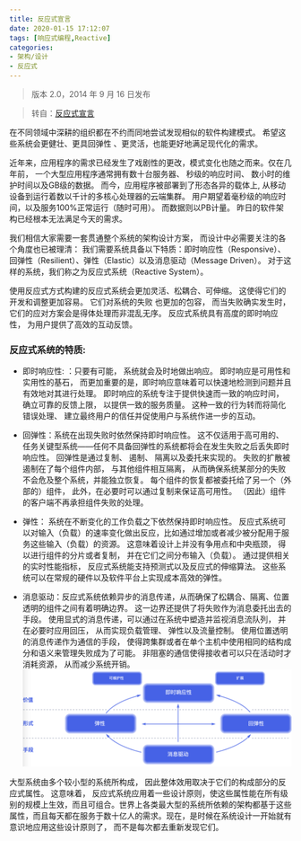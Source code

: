 ```yaml
---
title: 反应式宣言
date: 2020-01-15 17:12:07
tags: [响应式编程,Reactive]
categories: 
- 架构/设计
- 反应式
---
```

> 版本 2.0，2014 年 9 月 16 日发布

> 转自：[反应式宣言](https://www.reactivemanifesto.org/zh-CN)

在不同领域中深耕的组织都在不约而同地尝试发现相似的软件构建模式。 希望这些系统会更健壮、更具回弹性 、更灵活，也能更好地满足现代化的需求。
<!--more-->

近年来，应用程序的需求已经发生了戏剧性的更改，模式变化也随之而来。仅在几年前， 一个大型应用程序通常拥有数十台服务器、 秒级的响应时间、 数小时的维护时间以及GB级的数据。 而今，应用程序被部署到了形态各异的载体上, 从移动设备到运行着数以千计的多核心处理器的云端集群。 用户期望着毫秒级的响应时间，以及服务100%正常运行（随时可用）。 而数据则以PB计量。 昨日的软件架构已经根本无法满足今天的需求。

我们相信大家需要一套贯通整个系统的架构设计方案， 而设计中必需要关注的各个角度也已被理清： 我们需要系统具备以下特质：即时响应性（Responsive）、回弹性（Resilient）、弹性（Elastic）以及消息驱动（Message Driven）。 对于这样的系统，我们称之为反应式系统（Reactive System）。

使用反应式方式构建的反应式系统会更加灵活、松耦合、可伸缩。 这使得它们的开发和调整更加容易。 它们对系统的失败 也更加的包容， 而当失败确实发生时， 它们的应对方案会是得体处理而非混乱无序。 反应式系统具有高度的即时响应性， 为用户提供了高效的互动反馈。

### 反应式系统的特质:
- 即时响应性: ：只要有可能， 系统就会及时地做出响应。 即时响应是可用性和实用性的基石， 而更加重要的是，即时响应意味着可以快速地检测到问题并且有效地对其进行处理。 即时响应的系统专注于提供快速而一致的响应时间， 确立可靠的反馈上限， 以提供一致的服务质量。 这种一致的行为转而将简化错误处理、 建立最终用户的信任并促使用户与系统作进一步的互动。

- 回弹性：系统在出现失败时依然保持即时响应性。 这不仅适用于高可用的、 任务关键型系统——任何不具备回弹性的系统都将会在发生失败之后丢失即时响应性。 回弹性是通过复制、 遏制、 隔离以及委托来实现的。 失败的扩散被遏制在了每个组件内部， 与其他组件相互隔离， 从而确保系统某部分的失败不会危及整个系统，并能独立恢复。 每个组件的恢复都被委托给了另一个（外部的）组件， 此外，在必要时可以通过复制来保证高可用性。 （因此）组件的客户端不再承担组件失败的处理。

- 弹性： 系统在不断变化的工作负载之下依然保持即时响应性。 反应式系统可以对输入（负载）的速率变化做出反应，比如通过增加或者减少被分配用于服务这些输入（负载）的资源。 这意味着设计上并没有争用点和中央瓶颈， 得以进行组件的分片或者复制， 并在它们之间分布输入（负载）。 通过提供相关的实时性能指标， 反应式系统能支持预测式以及反应式的伸缩算法。 这些系统可以在常规的硬件以及软件平台上实现成本高效的弹性。

- 消息驱动：反应式系统依赖异步的消息传递，从而确保了松耦合、隔离、位置透明的组件之间有着明确边界。 这一边界还提供了将失败作为消息委托出去的手段。 使用显式的消息传递，可以通过在系统中塑造并监视消息流队列， 并在必要时应用回压， 从而实现负载管理、 弹性以及流量控制。 使用位置透明的消息传递作为通信的手段， 使得跨集群或者在单个主机中使用相同的结构成分和语义来管理失败成为了可能。 非阻塞的通信使得接收者可以只在活动时才消耗资源， 从而减少系统开销。
![](/images/reactive.png)


大型系统由多个较小型的系统所构成， 因此整体效用取决于它们的构成部分的反应式属性。 这意味着， 反应式系统应用着一些设计原则，使这些属性能在所有级别的规模上生效，而且可组合。世界上各类最大型的系统所依赖的架构都基于这些属性，而且每天都在服务于数十亿人的需求。现在，是时候在系统设计一开始就有意识地应用这些设计原则了， 而不是每次都去重新发现它们。

